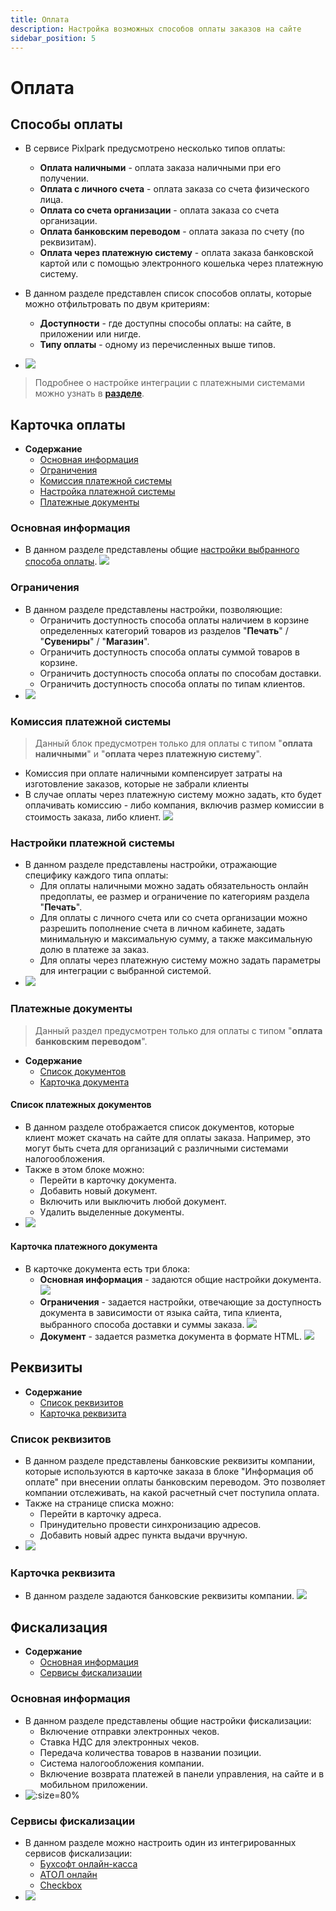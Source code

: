 ```yaml
---
title: Оплата
description: Настройка возможных способов оплаты заказов на сайте
sidebar_position: 5
---
```


# Оплата
## Способы оплаты
* В сервисе Pixlpark предусмотрено несколько типов оплаты:
    + __Оплата наличными__ - оплата заказа наличными при его получении.
    + __Оплата с личного счета__ - оплата заказа со счета физического лица.
    + __Оплата со счета организации__ - оплата заказа со счета организации.
    + __Оплата банковским переводом__ - оплата заказа по счету (по реквизитам).
    + __Оплата через платежную систему__ - оплата заказа банковской картой или с помощью электронного кошелька через платежную систему.

* В данном разделе представлен список способов оплаты, которые можно отфильтровать по двум критериям:
    + __Доступности__ - где доступны способы оплаты: на сайте, в приложении или нигде.
    + __Типу оплаты__ - одному из перечисленных выше типов.
* ![](../_media/site/payments.png)
> Подробнее о настройке интеграции с платежными системами можно узнать в __[разделе](/integration/payments)__.

## Карточка оплаты
* __Содержание__
    + [Основная информация](/site/payments#основная-информация)
    + [Ограничения](/site/payments#ограничения)
    + [Комиссия платежной системы](/site/payments#комиссия-платежной-системы)
    + [Настройка платежной системы](/site/payments#настройки-платежной-системы)
    + [Платежные документы](/site/payments#платежные-документы)
    <!-- + [Примечание на сайте](/site/payments#примечание-на-сайте) -->

### Основная информация
* В данном разделе представлены общие [настройки выбранного способа оплаты](/integration/payments).
![](../_media/site/payment-general.png)

### Ограничения
* В данном разделе представлены настройки, позволяющие:
    + Ограничить доступность способа оплаты наличием в корзине определенных категорий товаров из разделов "__Печать__" / "__Сувениры__" / "__Магазин__". 
    + Ограничить доступность способа оплаты суммой товаров в корзине.
    + Ограничить доступность способа оплаты по способам доставки.
    + Ограничить доступность способа оплаты по типам клиентов.
* ![](../_media/site/payment-restriction.png)

### Комиссия платежной системы
> Данный блок предусмотрен только для оплаты с типом "__оплата наличными__" и "__оплата через платежную систему__".
* Комиссия при оплате наличными компенсирует затраты на изготовление заказов, которые не забрали клиенты
* В случае оплаты через платежную систему можно задать, кто будет оплачивать комиссию - либо компания, включив размер комиссии в стоимость заказа, либо клиент.
![](../_media/site/site53.png)

### Настройки платежной системы
* В данном разделе представлены настройки, отражающие специфику каждого типа оплаты:
    + Для оплаты наличными можно задать обязательность онлайн предоплаты, ее размер и ограничение по категориям раздела "__Печать__".
    + Для оплаты с личного счета или со счета организации можно разрешить пополнение счета в личном кабинете, задать минимальную и максимальную сумму, а также максимальную долю в платеже за заказ.
    + Для оплаты через платежную систему можно задать параметры для интеграции с выбранной системой.
* ![](../_media/site/payment-settings.png)

### Платежные документы
> Данный раздел предусмотрен только для оплаты с типом "__оплата банковским переводом__".

* __Содержание__
    + [Список документов](/site/payments#список-платежных-документов)
    + [Карточка документа](/site/payments#карточка-платежного-документа)

#### Список платежных документов
* В данном разделе отображается список документов, которые клиент может скачать на сайте для оплаты заказа. Например, это могут быть счета для организаций с различными системами налогообложения.
* Также в этом блоке можно:
    + Перейти в карточку документа.
    + Добавить новый документ.
    + Включить или выключить любой документ.
    + Удалить выделенные документы.
* ![](../_media/site/payment-invoices.png)

#### Карточка платежного документа
* В карточке документа есть три блока:
    + __Основная информация__ - задаются общие настройки документа.
    ![](../_media/site/payment-invoice-general.png)
    + __Ограничения__ - задается настройки, отвечающие за доступность документа в зависимости от языка сайта, типа клиента, выбранного способа доставки и суммы заказа.
    ![](../_media/site/payment-invoice-restriction.png)
    + __Документ__ - задается разметка документа в формате HTML.
    ![](../_media/site/payment-invoice-document.png)

<!-- ### Примечание на сайте
* В данном разделе можно задать примечание в виде HTML-разметки, которое будет выводиться на странице выбора способа оплаты.
![](../_media/site/site56.png) -->

## Реквизиты
* __Содержание__
    + [Список реквизитов](/site/payments#список-реквизитов)
    + [Карточка реквизита](/site/payments#карточка-реквизита)

### Список реквизитов
* В данном разделе представлены банковские реквизиты компании, которые используются в карточке заказа в блоке "Информация об оплате" при внесении оплаты банковским переводом. Это позволяет компании отслеживать, на какой расчетный счет поступила оплата.
* Также на странице списка можно:
    + Перейти в карточку адреса.
    + Принудительно провести синхронизацию адресов.
    + Добавить новый адрес пункта выдачи вручную.
* ![](../_media/site/payments-requisites.png)

### Карточка реквизита
* В данном разделе задаются банковские реквизиты компании.
![](../_media/site/payments-requisite.png)

## Фискализация
* __Содержание__
    + [Основная информация](/site/payments?id=Основная-информация-1)
    + [Сервисы фискализации](/site/payments?id=Сервисы-фискализации)

### Основная информация
* В данном разделе представлены общие настройки фискализации:
    + Включение отправки электронных чеков.
    + Ставка НДС для электронных чеков.
    + Передача количества товаров в названии позиции.
    + Система налогообложения компании.
    + Включение возврата платежей в панели управления, на сайте и в мобильном приложении.
* ![](../_media/site/payments-fiscalization-general.png ':size=80%')

### Сервисы фискализации
* В данном разделе можно настроить один из интегрированных сервисов фискализации:
    + [Бухсофт онлайн-касса](https://www.buhsoft.ru/news/695-buhsoft-onlayn-kassa-servis-pechati-kassovyh-chekov)
    + [АТОЛ онлайн](https://online.atol.ru/)
    + [Checkbox](https://checkbox.ua/)
* ![](../_media/site/site45.png)